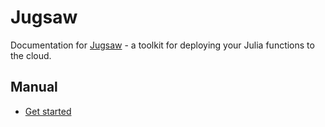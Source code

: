 


<a id='Jugsaw'></a>

<a id='Jugsaw-1'></a>

# Jugsaw


Documentation for [Jugsaw](https://github.com/Jugsaw/Jugsaw.jl) - a toolkit for deploying your Julia functions to the cloud.


<a id='Manual'></a>

<a id='Manual-1'></a>

## Manual

- [Get started](get-started.md#Get-started)

